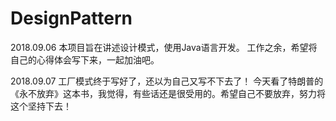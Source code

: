 # DesignPattern

2018.09.06
本项目旨在讲述设计模式，使用Java语言开发。
工作之余，希望将自己的心得体会写下来，一起加油吧。

2018.09.07
工厂模式终于写好了，还以为自己又写不下去了！
今天看了特朗普的《永不放弃》这本书，我觉得，有些话还是很受用的。希望自己不要放弃，努力将这个坚持下去！